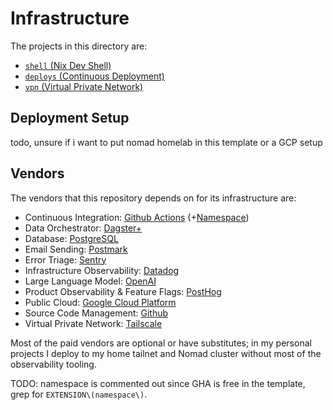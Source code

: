 # Infrastructure

The projects in this directory are:

- [`shell` (Nix Dev Shell)](../flake.nix)
- [`deploys` (Continuous Deployment)](./deploys)
- [`vpn` (Virtual Private Network)](./vpn)

## Deployment Setup

todo, unsure if i want to put nomad homelab in this template or a GCP setup

## Vendors

The vendors that this repository depends on for its infrastructure are:

- Continuous Integration: [Github Actions](https://github.com/features/actions) (+[Namespace](https://namespace.so/))
- Data Orchestrator: [Dagster+](https://dagster.io/)
- Database: [PostgreSQL](https://www.postgresql.org/)
- Email Sending: [Postmark](https://postmarkapp.com/)
- Error Triage: [Sentry](https://sentry.io/)
- Infrastructure Observability: [Datadog](https://www.datadoghq.com/)
- Large Language Model: [OpenAI](https://openai.com/)
- Product Observability & Feature Flags: [PostHog](https://posthog.com/)
- Public Cloud: [Google Cloud Platform](https://cloud.google.com/)
- Source Code Management: [Github](https://github.com/)
- Virtual Private Network: [Tailscale](https://tailscale.com/)

Most of the paid vendors are optional or have substitutes; in my personal projects I deploy to my
home tailnet and Nomad cluster without most of the observability tooling.

TODO: namespace is commented out since GHA is free in the template, grep for `EXTENSION\(namespace\)`.
